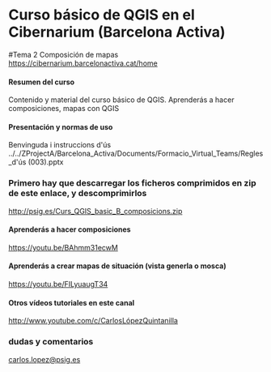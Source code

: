 
# Curso básico de QGIS en el Cibernarium (Barcelona Activa) 
#Tema 2 Composición de mapas
https://cibernarium.barcelonactiva.cat/home

#### Resumen del curso
Contenido y material del curso básico de QGIS.
Aprenderás a hacer composiciones, mapas con QGIS


#### Presentación y normas de uso
Benvinguda i instruccions d'ús
../../ZProjectA/Barcelona_Activa/Documents/Formacio_Virtual_Teams/Regles_d'ús (003).pptx


### Primero hay que descarregar los ficheros comprimidos en zip de este enlace, y descomprimirlos
http://psig.es/Curs_QGIS_basic_B_composicions.zip


#### Aprenderás a hacer composiciones
https://youtu.be/BAhmm31ecwM

#### Aprenderás a crear mapas de situación (vista generla o mosca)
https://youtu.be/FILyuaugT34


#### Otros vídeos tutoriales en este canal
http://www.youtube.com/c/CarlosLópezQuintanilla


### dudas y comentarios
carlos.lopez@psig.es


